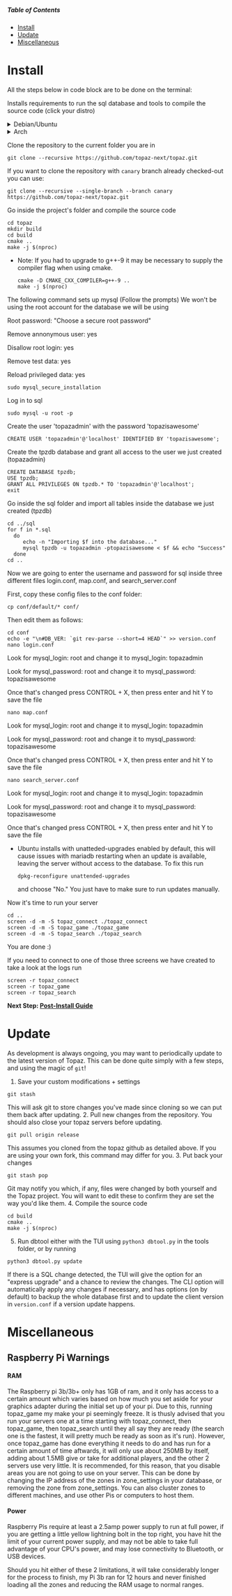 ##### Table of Contents  
- [Install](#install)  
- [Update](#update)  
- [Miscellaneous](#miscellaneous)  

# Install

All the steps below in code block are to be done on the terminal:

Installs requirements to run the sql database and tools to compile the source code (click your distro)

<details>
  <summary>Debian/Ubuntu</summary>

```
sudo apt update
sudo apt install git python3 python3-pip g++-9 cmake make libluajit-5.1-dev libzmq3-dev libssl-dev zlib1g-dev mariadb-server libmariadb-dev
```
  * Note: Ubuntu 18.04 users will need to upgrade to g++-9.
    ```
    sudo add-apt-repository ppa:ubuntu-toolchain-r/test
    sudo apt update
    sudo apt install g++-9
    ```
  * Note: Debian stable (Buster) users will need to install g++-9 from the testing branch.
    ```
    sudo echo 'deb http://deb.debian.org/debian testing main' > /etc/apt/sources.list.d/testing.list
    sudo apt update
    sudo cat <<EOF > /etc/apt/preferences.d/pin
    Package: *
    Pin: release a=stable
    Pin-Priority: 700

    Package: *
    Pin: release a=testing
    Pin-Priority: 650
    EOF

    sudo apt install -t testing g++-9
    ```

</details>
<details>
  <summary>Arch</summary>

```
sudo pacman -S git python3 python-pip gcc cmake make luajit zeromq openssl zlib mariadb
```
* Arch users will need to initialize and start the database software if not done already:
    ```
    sudo mysql_install_db --user=mysql --basedir=/usr --datadir=/var/lib/mysql
    sudo systemctl enable mariadb
    sudo systemctl start mariadb
    ```
</details>

Clone the repository to the current folder you are in
```
git clone --recursive https://github.com/topaz-next/topaz.git
```

If you want to clone the repository with `canary` branch already checked-out you can use:
```
git clone --recursive --single-branch --branch canary https://github.com/topaz-next/topaz.git
```

Go inside the project's folder and compile the source code
```
cd topaz
mkdir build
cd build
cmake ..
make -j $(nproc)
```
  * Note: If you had to upgrade to g++-9 it may be necessary to supply the compiler flag when using cmake.
    ```
    cmake -D CMAKE_CXX_COMPILER=g++-9 ..
    make -j $(nproc)
    ```

The following command sets up mysql (Follow the prompts)
We won't be using the root account for the database we will be using

Root password: "Choose a secure root password"

Remove annonymous user: yes

Disallow root login: yes

Remove test data: yes

Reload privileged data: yes
```
sudo mysql_secure_installation
```

Log in to sql
```
sudo mysql -u root -p
```

Create the user 'topazadmin' with the password 'topazisawesome'
```
CREATE USER 'topazadmin'@'localhost' IDENTIFIED BY 'topazisawesome';
```

Create the tpzdb database and grant all access to the user we just created (topazadmin)
```
CREATE DATABASE tpzdb;
USE tpzdb;
GRANT ALL PRIVILEGES ON tpzdb.* TO 'topazadmin'@'localhost';
exit
```

Go inside the sql folder and import all tables inside the database we just created (tpzdb)
```
cd ../sql
for f in *.sql
  do
     echo -n "Importing $f into the database..."
     mysql tpzdb -u topazadmin -ptopazisawesome < $f && echo "Success"      
  done
cd ..
```
Now we are going to enter the username and password for sql inside three different files login.conf, map.conf, and search_server.conf

First, copy these config files to the conf folder:
```
cp conf/default/* conf/
```

Then edit them as follows:

```
cd conf
echo -e "\n#DB_VER: `git rev-parse --short=4 HEAD`" >> version.conf
nano login.conf
```
Look for mysql_login: root and change it to mysql_login: topazadmin

Look for mysql_password: root and change it to mysql_password: topazisawesome

Once that's changed press CONTROL + X, then press enter and hit Y to save the file
```
nano map.conf
```
Look for mysql_login: root and change it to mysql_login: topazadmin

Look for mysql_password: root and change it to mysql_password: topazisawesome

Once that's changed press CONTROL + X, then press enter and hit Y to save the file
```
nano search_server.conf
```
Look for mysql_login: root and change it to mysql_login: topazadmin

Look for mysql_password: root and change it to mysql_password: topazisawesome

Once that's changed press CONTROL + X, then press enter and hit Y to save the file

* Ubuntu installs with unatteded-upgrades enabled by default, this will cause issues
with mariadb restarting when an update is available, leaving the server without
access to the database. To fix this run
  ```
  dpkg-reconfigure unattended-upgrades
  ```
  and choose "No." You just have to make sure to run updates manually.

Now it's time to run your server
```
cd ..
screen -d -m -S topaz_connect ./topaz_connect
screen -d -m -S topaz_game ./topaz_game
screen -d -m -S topaz_search ./topaz_search
```

You are done :)

If you need to connect to one of those three screens we have created to take a look at the logs run
```
screen -r topaz_connect
screen -r topaz_game
screen -r topaz_search
```
**Next Step: [Post-Install Guide](https://github.com/topaz-next/topaz/wiki/Post-Install-Guide)**

# Update

As development is always ongoing, you may want to periodically update to the latest version of Topaz. This can be done quite simply with a few steps, and using the magic of `git`! 

1. Save your custom modifications + settings
```
git stash
```
This will ask git to store changes you've made since cloning so we can put them back after updating.
2. Pull new changes from the repository. You should also close your topaz servers before updating.
```
git pull origin release
```
This assumes you cloned from the topaz github as detailed above. If you are using your own fork, this command may differ for you.
3. Put back your changes
```
git stash pop
```
Git may notify you which, if any, files were changed by both yourself and the Topaz project. You will want to edit these to confirm they are set the way you'd like them.
4. Compile the source code
```
cd build
cmake ..
make -j $(nproc)
```
5. Run dbtool either with the TUI using `python3 dbtool.py` in the tools folder, or by running 
```
python3 dbtool.py update
```
If there is a SQL change detected, the TUI will give the option for an "express upgrade" and a chance to review the changes. The CLI option will automatically apply any changes if necessary, and has options (on by default) to backup the whole database first and to update the client version in `version.conf` if a version update happens.

# Miscellaneous
## Raspberry Pi Warnings
#### RAM
The Raspberry pi 3b/3b+ only has 1GB of ram, and it only has access to a certain amount which varies based on how much you set aside for your graphics adapter during the initial set up of your pi.  Due to this, running topaz_game my make your pi seemingly freeze.  It is thusly advised that you run your servers one at a time starting with topaz_connect, then topaz_game, then topaz_search until they all say they are ready (the search one is the fastest, it will pretty much be ready as soon as it's run).  However, once topaz_game has done everything it needs to do and has run for a certain amount of time aftwards, it will only use about 250MB by itself, adding about 1.5MB give or take for additional players, and the other 2 servers use very little.  It is recommended, for this reason, that you disable areas you are not going to use on your server.  This can be done by changing the IP address of the zones in zone_settings in your database, or removing the zone from zone_settings.  You can also cluster zones to different machines, and use other Pis or computers to host them.
#### Power
Raspberry Pis require at least a 2.5amp power supply to run at full power, if you are getting a little yellow lightning bolt in the top right, you have hit the limit of your current power supply, and may not be able to take full advantage of your CPU's power, and may lose connectivity to Bluetooth, or USB devices.

Should you hit either of these 2 limitations, it will take considerably longer for the process to finish, my Pi 3b ran for 12 hours and never finished loading all the zones and reducing the RAM usage to normal ranges.
